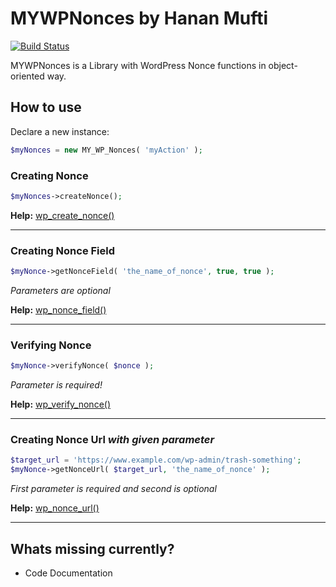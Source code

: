 # MYWPNonces by Hanan Mufti

[![Build Status](https://travis-ci.org/h-ARTS/Mywpnonces.svg?branch=master)](https://travis-ci.org/h-ARTS/Mywpnonces)

MYWPNonces is a Library with WordPress Nonce functions in object-oriented way.

## How to use

Declare a new instance:
```php
$myNonces = new MY_WP_Nonces( 'myAction' );
```

### Creating Nonce

```php
$myNonces->createNonce();
```

**Help:** [wp_create_nonce()](https://developer.wordpress.org/reference/functions/wp_create_nonce)

---------------

### Creating Nonce Field

```php
$myNonce->getNonceField( 'the_name_of_nonce', true, true );
```
*Parameters are optional*

**Help:** [wp_nonce_field()](https://developer.wordpress.org/reference/functions/wp_nonce_field)

---------------

### Verifying Nonce

```php
$myNonce->verifyNonce( $nonce );
```
*Parameter is required!*

**Help:** [wp_verify_nonce()](https://developer.wordpress.org/reference/functions/wp_verify_nonce)

---------------

### Creating Nonce Url *with given parameter*

```php
$target_url = 'https://www.example.com/wp-admin/trash-something';
$myNonce->getNonceUrl( $target_url, 'the_name_of_nonce' );
```
*First parameter is required and second is optional*

**Help:** [wp_nonce_url()](https://developer.wordpress.org/reference/functions/wp_nonce_url)

---------------

## Whats missing currently?

- Code Documentation
